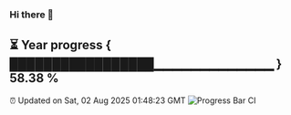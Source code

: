 ### Hi there 👋
⏳ Year progress { █████████████████▁▁▁▁▁▁▁▁▁▁▁▁▁ } 58.38 %
---
⏰ Updated on Sat, 02 Aug 2025 01:48:23 GMT
![Progress Bar CI](https://github.com/liununu/liununu/workflows/Progress%20Bar%20CI/badge.svg)
